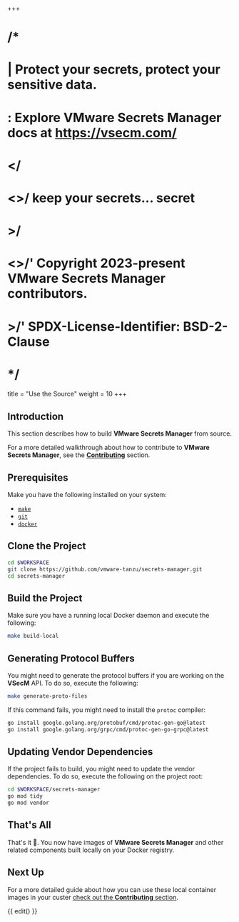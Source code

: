 +++
# /*
# |    Protect your secrets, protect your sensitive data.
# :    Explore VMware Secrets Manager docs at https://vsecm.com/
# </
# <>/  keep your secrets... secret
# >/
# <>/' Copyright 2023-present VMware Secrets Manager contributors.
# >/'  SPDX-License-Identifier: BSD-2-Clause
# */

title = "Use the Source"
weight = 10
+++

## Introduction

This section describes how to build **VMware Secrets Manager** from source.

For a more detailed walkthrough about how to contribute to **VMware Secrets
Manager**, see the [**Contributing**](@/documentation/development/contributing.md) section.

## Prerequisites

Make you have the following installed on your system:

* [`make`](https://www.gnu.org/software/make/)
* [`git`](https://git-scm.com/)
* [`docker`](https://www.docker.com/)

## Clone the Project

```bash
cd $WORKSPACE
git clone https://github.com/vmware-tanzu/secrets-manager.git
cd secrets-manager
```

## Build the Project

Make sure you have a running local Docker daemon and execute the following:

```bash
make build-local
```

## Generating Protocol Buffers

You might need to generate the protocol buffers if you are working on the 
**VSecM** API. To do so, execute the following:

```bash
make generate-proto-files
```

If this command fails, you might need to install the `protoc` compiler:

```bash
go install google.golang.org/protobuf/cmd/protoc-gen-go@latest
go install google.golang.org/grpc/cmd/protoc-gen-go-grpc@latest
```

## Updating Vendor Dependencies

If the project fails to build, you might need to update the vendor dependencies. 
To do so, execute the following on the project root:

```bash
cd $WORKSPACE/secrets-manager
go mod tidy
go mod vendor
```

## That's All

That's it 🎉. You now have images of **VMware Secrets Manager** and other
related components built locally on your Docker registry.

## Next Up

For a more detailed guide about how you can use these local container images
in your custer [check out the **Contributing** section](@/documentation/development/contributing.md).

{{ edit() }}
